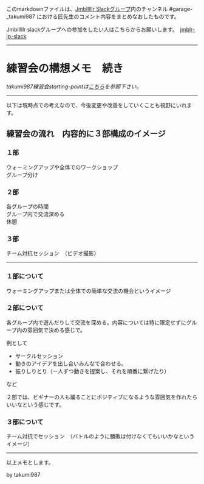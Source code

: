 このmarkdownファイルは、[Jmblllllr Slackグループ](https://jmblr-jp.slack.com/)内のチャンネル #garage-_takumi987 における匠先生のコメント内容をまとめなおしたものです。

Jmblllllr slackグループへの参加をしたい人はこちらからお願いします。　[jmblr-jp-slack](https://jmblr-jp-slack.herokuapp.com/)

---

# 練習会の構想メモ　続き

*takumi987練習会starting-pointは[こちら](https://github.com/Jmblllllr/garageT987/blob/master/starting-point.md)を参照下さい。*

---

以下は現時点での考えなので、今後変更や改善をしていくことも視野にいれます。

## 練習会の流れ　内容的に３部構成のイメージ

### １部
ウォーミングアップや全体でのワークショップ  
グループ分け

### ２部
各グループの時間  
グループ内で交流深める  
休憩

### ３部
チーム対抗セッション　（ビデオ撮影）

---

### １部について
ウォーミングアップまたは全体での簡単な交流の機会というイメージ

### ２部について
各グループ内で遊んだりして交流を深める。内容については特に限定せずにグループ内の雰囲気で決める感じで。  

例として
- サークルセッション
- 動きのアイデアを出し合いみんなで合わせる。
- 振りしりとり（一人ずつ動きを提案し、それを順番に繋げたり）

など

２部では、ビギナーの人も踊ることにポジティブになるような雰囲気を作れたらいいなという感じです。

### ３部について
チーム対抗でセッション　（バトルのように勝敗は付けなくてもいいかなというイメージ）

---
以上メモとします。

by takumi987